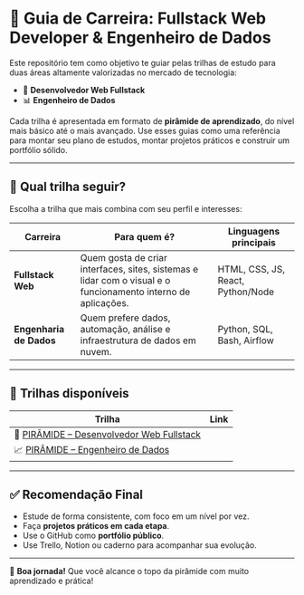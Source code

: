 # 🚀 Guia de Carreira: Fullstack Web Developer & Engenheiro de Dados

Este repositório tem como objetivo te guiar pelas trilhas de estudo para duas áreas altamente valorizadas no mercado de tecnologia:

- 🧠 **Desenvolvedor Web Fullstack**
- 📊 **Engenheiro de Dados**

Cada trilha é apresentada em formato de **pirâmide de aprendizado**, do nível mais básico até o mais avançado. Use esses guias como uma referência para montar seu plano de estudos, montar projetos práticos e construir um portfólio sólido.

---

## 🎯 Qual trilha seguir?

Escolha a trilha que mais combina com seu perfil e interesses:

| Carreira | Para quem é? | Linguagens principais |
|----------|---------------|------------------------|
| **Fullstack Web** | Quem gosta de criar interfaces, sites, sistemas e lidar com o visual e o funcionamento interno de aplicações. | HTML, CSS, JS, React, Python/Node |
| **Engenharia de Dados** | Quem prefere dados, automação, análise e infraestrutura de dados em nuvem. | Python, SQL, Bash, Airflow |

---

## 📁 Trilhas disponíveis

| Trilha | Link |
|-------|------|
| 🧱 [PIRÂMIDE – Desenvolvedor Web Fullstack](./Desenvolvedor%20-%20Web/README.md) |
| 📈 [PIRÂMIDE – Engenheiro de Dados](./Engenharia%20%20-%20de%20-%20Dados/README.md) |

---

## ✅ Recomendação Final

- Estude de forma consistente, com foco em um nível por vez.
- Faça **projetos práticos em cada etapa**.
- Use o GitHub como **portfólio público**.
- Use Trello, Notion ou caderno para acompanhar sua evolução.

---

🧭 **Boa jornada!** Que você alcance o topo da pirâmide com muito aprendizado e prática!
